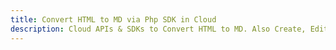---title: Convert HTML to MD via Php SDK in Clouddescription: Cloud APIs & SDKs to Convert HTML to MD. Also Create, Edit & Render Microsoft Word & OpenOffice documents in the Cloud.---